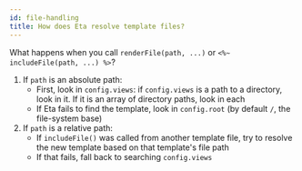 ```yaml
---
id: file-handling
title: How does Eta resolve template files?
---
```


What happens when you call `renderFile(path, ...)` or `<%~ includeFile(path, ...) %>`?

1. If `path` is an absolute path:
   - First, look in `config.views`: if `config.views` is a path to a directory, look in it. If it is an array of directory paths, look in each
   - If Eta fails to find the template, look in `config.root` (by default `/`, the file-system base)
2. If `path` is a relative path:
   - If `includeFile()` was called from another template file, try to resolve the new template based on that template's file path
   - If that fails, fall back to searching `config.views`
